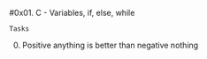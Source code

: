 #0x01. C - Variables, if, else, while

	Tasks

0. Positive anything is better than negative nothing
